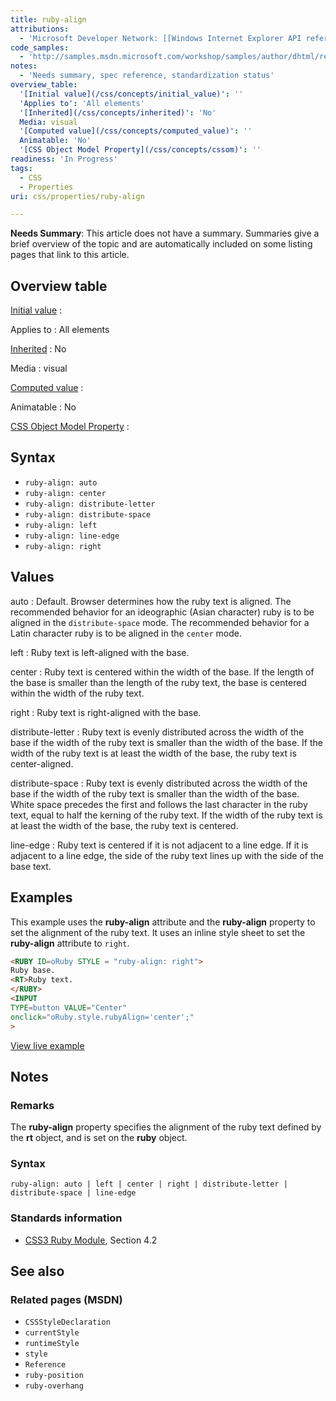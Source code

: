```yaml
---
title: ruby-align
attributions:
  - 'Microsoft Developer Network: [[Windows Internet Explorer API reference](http://msdn.microsoft.com/en-us/library/ie/hh828809%28v=vs.85%29.aspx) Article]'
code_samples:
  - 'http://samples.msdn.microsoft.com/workshop/samples/author/dhtml/refs/rubyAlign.htm'
notes:
  - 'Needs summary, spec reference, standardization status'
overview_table:
  '[Initial value](/css/concepts/initial_value)': ''
  'Applies to': 'All elements'
  '[Inherited](/css/concepts/inherited)': 'No'
  Media: visual
  '[Computed value](/css/concepts/computed_value)': ''
  Animatable: 'No'
  '[CSS Object Model Property](/css/concepts/cssom)': ''
readiness: 'In Progress'
tags:
  - CSS
  - Properties
uri: css/properties/ruby-align

---
```

**Needs Summary**: This article does not have a summary. Summaries give a brief overview of the topic and are automatically included on some listing pages that link to this article.

## <span>Overview table</span>

[Initial value](/css/concepts/initial_value)
:

Applies to
:   All elements

[Inherited](/css/concepts/inherited)
:   No

Media
:   visual

[Computed value](/css/concepts/computed_value)
:

Animatable
:   No

[CSS Object Model Property](/css/concepts/cssom)
:

## <span>Syntax</span>

-   `ruby-align: auto`
-   `ruby-align: center`
-   `ruby-align: distribute-letter`
-   `ruby-align: distribute-space`
-   `ruby-align: left`
-   `ruby-align: line-edge`
-   `ruby-align: right`

## <span>Values</span>

auto
:   Default. Browser determines how the ruby text is aligned. The recommended behavior for an ideographic (Asian character) ruby is to be aligned in the `distribute-space` mode. The recommended behavior for a Latin character ruby is to be aligned in the `center` mode.

left
:   Ruby text is left-aligned with the base.

center
:   Ruby text is centered within the width of the base. If the length of the base is smaller than the length of the ruby text, the base is centered within the width of the ruby text.

right
:   Ruby text is right-aligned with the base.

distribute-letter
:   Ruby text is evenly distributed across the width of the base if the width of the ruby text is smaller than the width of the base. If the width of the ruby text is at least the width of the base, the ruby text is center-aligned.

distribute-space
:   Ruby text is evenly distributed across the width of the base if the width of the ruby text is smaller than the width of the base. White space precedes the first and follows the last character in the ruby text, equal to half the kerning of the ruby text. If the width of the ruby text is at least the width of the base, the ruby text is centered.

line-edge
:   Ruby text is centered if it is not adjacent to a line edge. If it is adjacent to a line edge, the side of the ruby text lines up with the side of the base text.

## <span>Examples</span>

This example uses the **ruby-align** attribute and the **ruby-align** property to set the alignment of the ruby text. It uses an inline style sheet to set the **ruby-align** attribute to `right`.

``` html
<RUBY ID=oRuby STYLE = "ruby-align: right">
Ruby base.
<RT>Ruby text.
</RUBY>
<INPUT
TYPE=button VALUE="Center"
onclick="oRuby.style.rubyAlign='center';"
>
```

[View live example](http://samples.msdn.microsoft.com/workshop/samples/author/dhtml/refs/rubyAlign.htm)

## <span>Notes</span>

### <span>Remarks</span>

The **ruby-align** property specifies the alignment of the ruby text defined by the **rt** object, and is set on the **ruby** object.

### <span>Syntax</span>

`ruby-align: auto | left | center | right | distribute-letter | distribute-space | line-edge`

### <span>Standards information</span>

-   [CSS3 Ruby Module](http://go.microsoft.com/fwlink/p/?linkid=203763), Section 4.2

## <span>See also</span>

### <span>Related pages (MSDN)</span>

-   `CSSStyleDeclaration`
-   `currentStyle`
-   `runtimeStyle`
-   `style`
-   `Reference`
-   `ruby-position`
-   `ruby-overhang`
